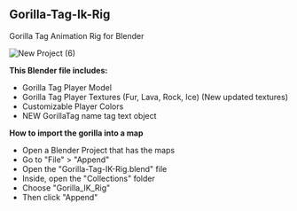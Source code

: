 Gorilla-Tag-Ik-Rig
----------------------------------------

Gorilla Tag Animation Rig for Blender

![New Project (6)](https://github.com/user-attachments/assets/7fef4430-be17-477f-bf85-69ec7ba2887e) 

__This Blender file includes:__

* Gorilla Tag Player Model
* Gorilla Tag Player Textures (Fur, Lava, Rock, Ice) (New updated textures)
* Customizable Player Colors
* NEW GorillaTag name tag text object
  
__How to import the gorilla into a map__

* Open a Blender Project that has the maps
* Go to "File" > "Append"
* Open the "Gorilla-Tag-IK-Rig.blend" file
* Inside, open the "Collections" folder
* Choose "Gorilla_IK_Rig"
* Then click "Append"
